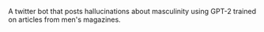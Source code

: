 A twitter bot that posts hallucinations about masculinity using GPT-2 trained on articles from men's magazines.
